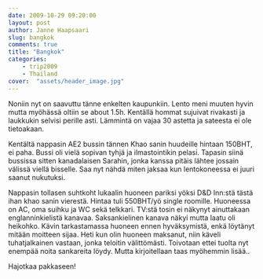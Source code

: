 ```yaml
---
date: 2009-10-29 09:20:00
layout: post
author: Janne Haapsaari
slug: bangkok
comments: true
title: "Bangkok"
categories:
    - trip2009
    - Thailand
cover:  "assets/header_image.jpg"
---
```


Noniin nyt on saavuttu tänne enkelten kaupunkiin. Lento meni muuten hyvin
mutta myöhässä oltiin se about 1.5h. Kentällä hommat sujuivat rivakasti ja
laukkukin selvisi perille asti. Lämmintä on vajaa 30 astetta ja sateesta ei
ole tietoakaan.

Kentältä nappasin AE2 bussin tännen Khao sanin huudeille hintaan 150BHT, ei
paha. Bussi oli vielä sopivan tyhjä ja ilmastointikin pelasi. Tapasin siinä
bussissa sitten kanadalaisen Sarahin, jonka kanssa pitäis lähtee jossain
välissä viellä bisselle. Saa nyt nähdä miten jaksaa kun lentokoneessa ei juuri
saanut nukutuksi.

Nappasin tollasen suhtkoht lukaalin huoneen pariksi yöksi D&D Inn:stä tästä
ihan khao sanin vierestä. Hintaa tuli 550BHT/yö single roomille. Huoneessa on
AC, oma suihku ja WC sekä telkkari. TV:stä tosin ei näkynyt ainuttakaan
englanninkielistä kanavaa. Saksankielinen kanava näkyi mutta laatu oli
heikohko. Kävin tarkastamassa huoneen ennen hyväksymistä, enkä löytänyt mitään
moitteen sijaa. Heti kun olin huoneen maksanut, niin käveli tuhatjalkainen
vastaan, jonka teloitin välittömästi. Toivotaan ettei tuolta nyt enempää noita
sankareita löydy. Mutta kirjoitellaan taas myöhemmin lisää..

Hajotkaa pakkaseen!
